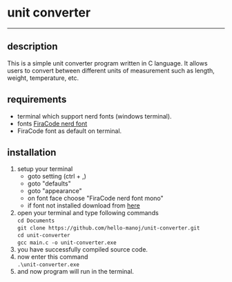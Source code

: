 
# unit converter
___
## description

This is a simple unit converter program written in C language. It allows users to convert between different units of measurement such as length, weight, temperature, etc.


## requirements

- terminal which support nerd fonts (windows terminal).
- fonts [FiraCode nerd font](https://github.com/ryanoasis/nerd-fonts/releases/download/v3.2.1/FiraCode.zip)
- FiraCode font as default on terminal.

## installation

1. setup your terminal
	 - goto setting (ctrl + ,)
	 - goto "defaults"
	 - goto "appearance"
	 - on font face choose "FiraCode nerd font mono"
	 - if font not installed download from [here](https://github.com/ryanoasis/nerd-fonts/releases/download/v3.2.1/FiraCode.zip)
2. open your terminal and type following commands <br>
		```cd Documents```<br>
		```git clone https://github.com/hello-manoj/unit-converter.git```<br>
		```cd unit-converter```<br>
		```gcc main.c -o unit-converter.exe```<br>
3. you have successfully compiled source code.
4. now enter this command <br>
		```.\unit-converter.exe```<br>
5. and now program will run in the terminal.
